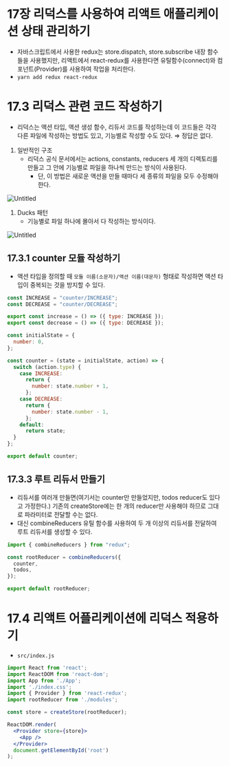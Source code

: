 # 17장 리덕스를 사용하여 리액트 애플리케이션 상태 관리하기

- 자바스크립트에서 사용한 redux는 store.dispatch, store.subscribe 내장 함수들을 사용했지만, 리액트에서 react-redux를 사용한다면 유틸함수(connect)와 컴포넌트(Provider)를 사용하여 작업을 처리한다.
- `yarn add redux react-redux`

# 17.3 리덕스 관련 코드 작성하기

- 리덕스는 액션 타입, 액션 생성 함수, 리듀서 코드를 작성하는데 이 코드들은 각각 다른 파일에 작성하는 방법도 있고, 기능별로 작성할 수도 있다. ⇒ 정답은 없다.

1. 일반적인 구조
    - 리덕스 공식 문서에서는 actions, constants, reducers 세 개의 디렉토리를 만들고 그 안에 기능별로 파일을 하나씩 만드는 방식이 사용된다.
        - 단, 이 방법은 새로운 액션을 만들 때마다 세 종류의 파일을 모두 수정해야 한다.

![Untitled](17%E1%84%8C%E1%85%A1%E1%86%BC%20%E1%84%85%E1%85%B5%E1%84%83%E1%85%A5%20cb5b1/Untitled.png)

1. Ducks 패턴
    - 기능별로 파일 하나에 몰아서 다 작성하는 방식이다.

![Untitled](17%E1%84%8C%E1%85%A1%E1%86%BC%20%E1%84%85%E1%85%B5%E1%84%83%E1%85%A5%20cb5b1/Untitled%201.png)

## 17.3.1 counter 모듈 작성하기

- 액션 타입을 정의할 때 `모듈 이름(소문자)/액션 이름(대문자)` 형태로 작성하면 액션 타입이 중복되는 것을 방지할 수 있다.

```jsx
const INCREASE = "counter/INCREASE";
const DECREASE = "counter/DECREASE";

export const increase = () => ({ type: INCREASE });
export const decrease = () => ({ type: DECREASE });

const initialState = {
  number: 0,
};

const counter = (state = initialState, action) => {
  switch (action.type) {
    case INCREASE:
      return {
        number: state.number + 1,
      };
    case DECREASE:
      return {
        number: state.number - 1,
      };
    default:
      return state;
  }
};

export default counter;
```

## 17.3.3 루트 리듀서 만들기

- 리듀서를 여러개 만들면(여기서는 counter만 만들었지만, todos reducer도 있다고 가정한다.) 기존의 createStore에는 한 개의 reducer만 사용해야 하므로 그대로 파라미터로 전달할 수는 없다.
- 대신 combineReducers 유틸 함수를 사용하여 두 개 이상의 리듀서를 전달하여 루트 리듀서를 생성할 수 있다.

```jsx
import { combineReducers } from "redux";

const rootReducer = combineReducers({
  counter,
  todos,
});

export default rootReducer;
```

# 17.4 리액트 어플리케이션에 리덕스 적용하기

- `src/index.js`

```jsx
import React from 'react';
import ReactDOM from 'react-dom';
import App from './App';
import './index.css';
import { Provider } from 'react-redux';
import rootReducer from './modules';

const store = createStore(rootReducer);

ReactDOM.render(
  <Provider store={store}>
    <App />
  </Provider>
  document.getElementById('root')
);
```